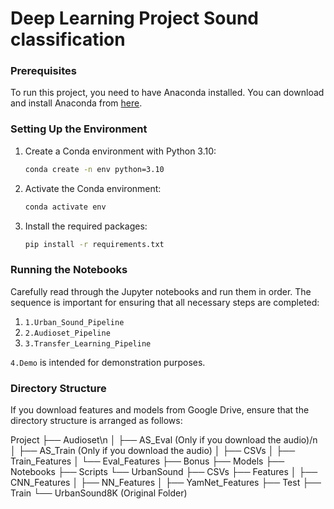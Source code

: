 # Deep Learning Project Sound classification 

### Prerequisites

To run this project, you need to have Anaconda installed. You can download and install Anaconda from [here](https://www.anaconda.com/products/distribution).

### Setting Up the Environment

1. Create a Conda environment with Python 3.10:
    ```bash
    conda create -n env python=3.10
    ```

2. Activate the Conda environment:
    ```bash
    conda activate env
    ```

3. Install the required packages:
    ```bash
    pip install -r requirements.txt
    ```

### Running the Notebooks

Carefully read through the Jupyter notebooks and run them in order. The sequence is important for ensuring that all necessary steps are completed:

1. `1.Urban_Sound_Pipeline`
2. `2.Audioset_Pipeline`
3. `3.Transfer_Learning_Pipeline`

`4.Demo` is intended for demonstration purposes.

### Directory Structure

If you download features and models from Google Drive, ensure that the directory structure is arranged as follows:

Project
├── Audioset\n
│ ├── AS_Eval (Only if you download the audio)/n
│ ├── AS_Train (Only if you download the audio)
│ ├── CSVs
│ ├── Train_Features
│ └── Eval_Features
├── Bonus
├── Models
├── Notebooks
├── Scripts
└── UrbanSound
├── CSVs
├── Features
│ ├── CNN_Features
│ ├── NN_Features
│ ├── YamNet_Features
├── Test
├── Train
└── UrbanSound8K (Original Folder)

